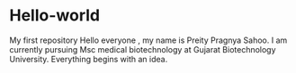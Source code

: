 # Hello-world
My first repository
Hello everyone , my name is Preity Pragnya Sahoo. I am currently pursuing Msc medical biotechnology at Gujarat Biotechnology University.
Everything begins with an idea.
